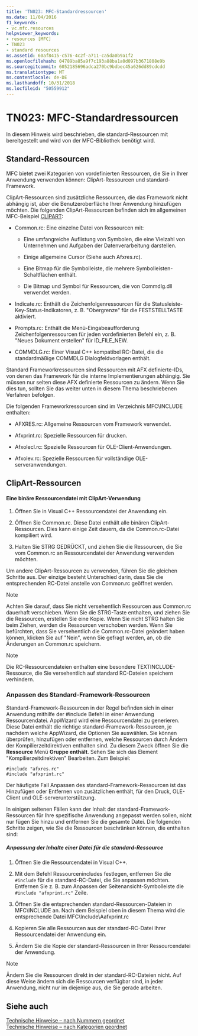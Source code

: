 ```yaml
---
title: 'TN023: MFC-Standardressourcen'
ms.date: 11/04/2016
f1_keywords:
- vc.mfc.resources
helpviewer_keywords:
- resources [MFC]
- TN023
- standard resources
ms.assetid: 60af8415-c576-4c2f-a711-ca5da0b9a1f2
ms.openlocfilehash: 04789ba85a9f7c193a88ba1a0d097b3671808e9b
ms.sourcegitcommit: 6052185696adca270bc9bdbec45a626dd89cdcdd
ms.translationtype: MT
ms.contentlocale: de-DE
ms.lasthandoff: 10/31/2018
ms.locfileid: "50559912"
---
```

# <a name="tn023-standard-mfc-resources"></a>TN023: MFC-Standardressourcen

In diesem Hinweis wird beschrieben, die standard-Ressourcen mit bereitgestellt und wird von der MFC-Bibliothek benötigt wird.

## <a name="standard-resources"></a>Standard-Ressourcen

MFC bietet zwei Kategorien von vordefinierten Ressourcen, die Sie in Ihrer Anwendung verwenden können: ClipArt-Ressourcen und standard-Framework.

ClipArt-Ressourcen sind zusätzliche Ressourcen, die das Framework nicht abhängig ist, aber die Benutzeroberfläche Ihrer Anwendung hinzufügen möchten. Die folgenden ClipArt-Ressourcen befinden sich im allgemeinen MFC-Beispiel [CLIPART](../visual-cpp-samples.md):

- Common.rc: Eine einzelne Datei von Ressourcen mit:

   - Eine umfangreiche Auflistung von Symbolen, die eine Vielzahl von Unternehmen und Aufgaben der Datenverarbeitung darstellen.

   - Einige allgemeine Cursor (Siehe auch Afxres.rc).

   - Eine Bitmap für die Symbolleiste, die mehrere Symbolleisten-Schaltflächen enthält.

   - Die Bitmap und Symbol für Ressourcen, die von Commdlg.dll verwendet werden.

- Indicate.rc: Enthält die Zeichenfolgenressourcen für die Statusleiste-Key-Status-Indikatoren, z. B. "Obergrenze" für die FESTSTELLTASTE aktiviert.

- Prompts.rc: Enthält die Menü-Eingabeaufforderung Zeichenfolgenressourcen für jeden vordefinierten Befehl ein, z. B. "Neues Dokument erstellen" für ID_FILE_NEW.

- COMMDLG.rc: Einer Visual C++ kompatibel RC-Datei, die die standardmäßige COMMDLG Dialogfeldvorlagen enthält.

Standard Frameworkressourcen sind Ressourcen mit AFX definierte-IDs, von denen das Framework für die interne Implementierungen abhängig. Sie müssen nur selten diese AFX definierte Ressourcen zu ändern. Wenn Sie dies tun, sollten Sie das weiter unten in diesem Thema beschriebenen Verfahren befolgen.

Die folgenden Frameworkressourcen sind im Verzeichnis MFC\INCLUDE enthalten:

- AFXRES.rc: Allgemeine Ressourcen vom Framework verwendet.

- Afxprint.rc: Spezielle Ressourcen für drucken.

- Afxolecl.rc: Spezielle Ressourcen für OLE-Client-Anwendungen.

- Afxolev.rc: Spezielle Ressourcen für vollständige OLE-serveranwendungen.

## <a name="using-clip-art-resources"></a>ClipArt-Ressourcen

#### <a name="to-use-a-clip-art-binary-resource"></a>Eine binäre Ressourcendatei mit ClipArt-Verwendung

1. Öffnen Sie in Visual C++ Ressourcendatei der Anwendung ein.

1. Öffnen Sie Common.rc. Diese Datei enthält alle binären ClipArt-Ressourcen. Dies kann einige Zeit dauern, da die Common.rc-Datei kompiliert wird.

1. Halten Sie STRG GEDRÜCKT, und ziehen Sie die Ressourcen, die Sie vom Common.rc an Ressourcendatei der Anwendung verwenden möchten.

Um andere ClipArt-Ressourcen zu verwenden, führen Sie die gleichen Schritte aus. Der einzige besteht Unterschied darin, dass Sie die entsprechenden RC-Datei anstelle von Common.rc geöffnet werden.

> [!NOTE]
>  Achten Sie darauf, dass Sie nicht versehentlich Ressourcen aus Common.rc dauerhaft verschieben. Wenn Sie die STRG-Taste enthalten, und ziehen Sie die Ressourcen, erstellen Sie eine Kopie. Wenn Sie nicht STRG halten Sie beim Ziehen, werden die Ressourcen verschoben werden. Wenn Sie befürchten, dass Sie versehentlich die Common.rc-Datei geändert haben können, klicken Sie auf "Nein", wenn Sie gefragt werden, an, ob die Änderungen an Common.rc speichern.

> [!NOTE]
>  Die RC-Ressourcendateien enthalten eine besondere TEXTINCLUDE-Ressource, die Sie versehentlich auf standard RC-Dateien speichern verhindern.

### <a name="customizing-standard-framework-resources"></a>Anpassen des Standard-Framework-Ressourcen

Standard-Framework-Ressourcen in der Regel befinden sich in einer Anwendung mithilfe der #include Befehl in einer Anwendung Ressourcendatei. AppWizard wird eine Ressourcendatei zu generieren. Diese Datei enthält die richtige standard-Framework-Ressourcen, je nachdem welche AppWizard, die Optionen Sie auswählen. Sie können überprüfen, hinzufügen oder entfernen, welche Ressourcen durch Ändern der Kompilierzeitdirektiven enthalten sind. Zu diesem Zweck öffnen Sie die **Ressource** Menü **Gruppe enthält**. Sehen Sie sich das Element "Kompilierzeitdirektiven" Bearbeiten. Zum Beispiel:

```
#include "afxres.rc"
#include "afxprint.rc"
```

Der häufigste Fall Anpassen des standard-Framework-Ressourcen ist das Hinzufügen oder Entfernen von zusätzlichen enthält, für den Druck, OLE-Client und OLE-serverunterstützung.

In einigen seltenen Fällen kann der Inhalt der standard-Framework-Ressourcen für Ihre spezifische Anwendung angepasst werden sollen, nicht nur fügen Sie hinzu und entfernen Sie die gesamte Datei. Die folgenden Schritte zeigen, wie Sie die Ressourcen beschränken können, die enthalten sind:

##### <a name="to-customize-the-contents-of-a-standard-resource-file"></a>Anpassung der Inhalte einer Datei für die standard-Ressource

1. Öffnen Sie die Ressourcendatei in Visual C++.

1. Mit dem Befehl Ressourcenincludes festlegen, entfernen Sie die `#include` für die standard-RC-Datei, die Sie anpassen möchten. Entfernen Sie z. B. zum Anpassen der Seitenansicht-Symbolleiste die `#include "afxprint.rc"` Zeile.

1. Öffnen Sie die entsprechenden standard-Ressourcen-Dateien in MFC\INCLUDE an. Nach dem Beispiel oben in diesem Thema wird die entsprechende Datei MFC\Include\Aafxprint.rc

1. Kopieren Sie alle Ressourcen aus der standard-RC-Datei Ihrer Ressourcendatei der Anwendung ein.

1. Ändern Sie die Kopie der standard-Ressourcen in Ihrer Ressourcendatei der Anwendung.

> [!NOTE]
>  Ändern Sie die Ressourcen direkt in der standard-RC-Dateien nicht. Auf diese Weise ändern sich die Ressourcen verfügbar sind, in jeder Anwendung, nicht nur im diejenige aus, die Sie gerade arbeiten.

## <a name="see-also"></a>Siehe auch

[Technische Hinweise – nach Nummern geordnet](../mfc/technical-notes-by-number.md)<br/>
[Technische Hinweise – nach Kategorien geordnet](../mfc/technical-notes-by-category.md)

